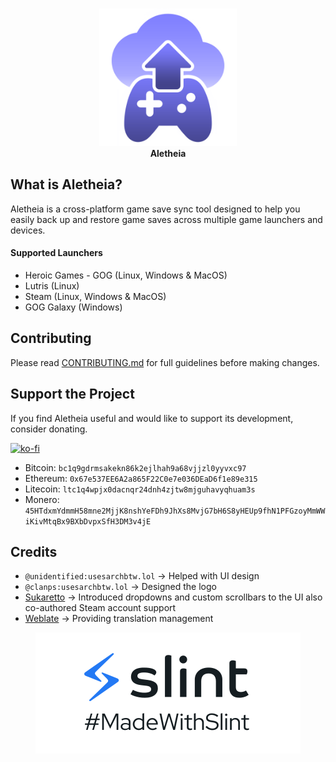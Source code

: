 <!--
SPDX-FileCopyrightText: 2025 Spencer
SPDX-License-Identifier: AGPL-3.0-only
-->

<p align="center">
  <br><img src="https://raw.githubusercontent.com/Spencer-0003/aletheia/refs/heads/master/resources/logo/moe.spencer.Aletheia.png" width="220" /><br/>
  <b>Aletheia</b>
</p>

## What is Aletheia?
Aletheia is a cross-platform game save sync tool designed to help you easily back up and restore game saves across multiple game launchers and devices.

#### Supported Launchers
-   Heroic Games - GOG (Linux, Windows & MacOS)
-   Lutris (Linux)
-   Steam (Linux, Windows & MacOS)
-   GOG Galaxy (Windows)

## Contributing
Please read [CONTRIBUTING.md](CONTRIBUTING.md) for full guidelines before making changes.

## Support the Project
If you find Aletheia useful and would like to support its development, consider donating.

[![ko-fi](https://ko-fi.com/img/githubbutton_sm.svg)](https://ko-fi.com/R6R41GPTPU)

- Bitcoin: `bc1q9gdrmsakekn86k2ejlhah9a68vjjzl0yyvxc97`
- Ethereum: `0x67e537EE6A2a865F22C0e7e036DEaD6f1e89e315`
- Litecoin: `ltc1q4wpjx0dacnqr24dnh4zjtw8mjguhavyqhuam3s`
- Monero: `45HTdxmYdmmH58mne2MjjK8nshYeFDh9JhXs8MvjG7bH6S8yHEUp9fhN1PFGzoyMmWWiKivMtqBx9BXbDvpxSfH3DM3v4jE`

## Credits
- `@unidentified:usesarchbtw.lol` -> Helped with UI design
- `@clanps:usesarchbtw.lol` -> Designed the logo
- [Sukaretto](https://github.com/Sukarett2) -> Introduced dropdowns and custom scrollbars to the UI also co-authored Steam account support
- [Weblate](https://weblate.org) -> Providing translation management

<p align="center">
  <a href="https://slint.dev">
    <img src="https://raw.githubusercontent.com/slint-ui/slint/e01e9685bed4e2a4bb7b657d4eb4bd362cfced0c/internal/compiler/widgets/common/MadeWithSlint-logo-dark.svg">
  </a>
</p>
